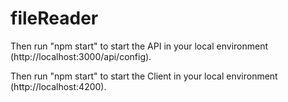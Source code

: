 # fileReader

Then run "npm start" to start the API in your local environment (http://localhost:3000/api/config).

Then run "npm start" to start the Client in your local environment (http://localhost:4200).
